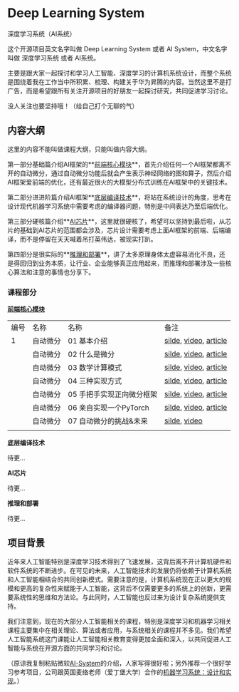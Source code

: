 # Deep Learning System

深度学习系统（AI系统）

这个开源项目英文名字叫做 Deep Learning System 或者 AI System，中文名字叫做 深度学习系统 或者 AI系统。

主要是跟大家一起探讨和学习人工智能、深度学习的计算机系统设计，而整个系统是围绕着我在工作当中所积累、梳理、构建关于华为昇腾的内容。当然这里不是打广告，而是希望跟所有关注开源项目的好朋友一起探讨研究，共同促进学习讨论。

没人关注也要坚持哦！（给自己打个无聊的气）

## 内容大纲

这里的内容不能叫做课程大纲，只能叫做内容大纲。

第一部分基础篇介绍AI框架的**<u>前端核心模块</u>**，首先介绍任何一个AI框架都离不开的自动微分，通过自动微分功能后就会产生表示神经网络的图和算子，然后介绍AI框架爱前端的优化，还有最近很火的大模型分布式训练在AI框架中的关键技术。

第二部分进进阶篇介绍AI框架**<u>底层编译技术</u>**，将站在系统设计的角度，思考在设计现代机器学习系统中需要考虑的编译器问题，特别是中间表达乃至后端优化。

第三部分硬核篇介绍**<u>AI芯片</u>**，这里就很硬核了，希望可以坚持到最后啦，从芯片的基础到AI芯片的范围都会涉及，芯片设计需要考虑上面AI框架的前端、后端编译，而不是停留在天天喊着吊打英伟达，被现实打趴。

第四部分是很实际的**<u>推理和部署</u>**，讲了太多原理身体太虚容易消化不良，还是得回归到业务本质，让行业、企业能够真正应用起来，而推理和部署涉及一些核心算法和注意的事情也分享下。

### 课程部分

**[前端核心模块](./Frontend/)**

|||||
|---|---|---|---|
|编号|名称|名称|备注|
|1|自动微分|01 基本介绍|[silde](./Frontend/AutoDiff/01.introduction.pptx), [video](https://www.bilibili.com/video/BV1FV4y1T7zp/), [article](https://zhuanlan.zhihu.com/p/518198564)|
| |自动微分|02 什么是微分|[silde](./Frontend/AutoDiff/02.base_concept.pptx), [video](https://www.bilibili.com/video/BV1Ld4y1M7GJ/), [article](https://zhuanlan.zhihu.com/p/518198564)|
| |自动微分|03 数学计算模式|[silde](./Frontend/AutoDiff/03.grad_mode.pptx), [video](https://www.bilibili.com/video/BV1zD4y117bL/), [article](https://zhuanlan.zhihu.com/p/518296942)|
| |自动微分|04 三种实现方式|[silde](./Frontend/AutoDiff/04.grad_mode.pptx), [video](https://www.bilibili.com/video/BV1BN4y1P76t/), [article](https://zhuanlan.zhihu.com/p/520065656)|
| |自动微分|05 手把手实现正向微分框架|[silde](./Frontend/AutoDiff/05.forward_mode.ipynb), [video](https://www.bilibili.com/video/BV1Ne4y1p7WU/), [article](https://zhuanlan.zhihu.com/p/520451681)|
| |自动微分|06 亲自实现一个PyTorch|[silde](./Frontend/AutoDiff/06.reversed_mode.ipynb), [video](https://www.bilibili.com/video/BV1ae4y1z7E6/), [article](https://zhuanlan.zhihu.com/p/547865589)|
| |自动微分|07 自动微分的挑战&未来|[silde](./Frontend/AutoDiff/07.challenge.pptx), [video](https://www.bilibili.com/video/BV17e4y1z73W/)|
|||||

**底层编译技术**

待更...

**AI芯片**

待更...

**推理和部署**

待更...

## 项目背景

近年来人工智能特别是深度学习技术得到了飞速发展，这背后离不开计算机硬件和软件系统的不断进步。在可见的未来，人工智能技术的发展仍将依赖于计算机系统和人工智能相结合的共同创新模式。需要注意的是，计算机系统现在正以更大的规模和更高的复杂性来赋能于人工智能，这背后不仅需要更多的系统上的创新，更需要系统性的思维和方法论。与此同时，人工智能也反过来为设计复杂系统提供支持。

我们注意到，现在的大部分人工智能相关的课程，特别是深度学习和机器学习相关课程主要集中在相关理论、算法或者应用，与系统相关的课程并不多见。我们希望人工智能系统这门课能让人工智能相关教育变得更加全面和深入，以共同促进人工智能与系统在开源方面的共同学习和讨论。

（原谅我复制粘贴微软[AI-System](https://github.com/microsoft/AI-System)的介绍，人家写得很好啦；另外推荐一个很好学习参考项目，公司跟英国麦络老师（爱丁堡大学）合作的[机器学习系统：设计和实现](https://github.com/openmlsys/openmlsys-zh)。）

